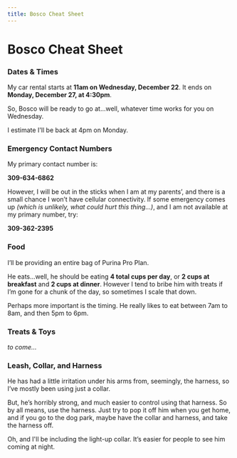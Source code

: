 ```yaml
---
title: Bosco Cheat Sheet
---
```


# Bosco Cheat Sheet

### Dates & Times

My car rental starts at **11am on Wednesday, December 22**. It ends on **Monday, December 27, at 4:30pm**.

So, Bosco will be ready to go at…well, whatever time works for you on Wednesday.

I estimate I'll be back at 4pm on Monday.

### Emergency Contact Numbers

My primary contact number is:

**309-634-6862**

However, I will be out in the sticks when I am at my parents’, and there is a small chance I won’t have cellular connectivity. If some emergency comes up *(which is unlikely, what could hurt this thing…)*, and I am not available at my primary number, try:

**309-362-2395**

### Food

I’ll be providing an entire bag of Purina Pro Plan.

He eats…well, he should be eating **4 total cups per day**, or **2 cups at breakfast** and **2 cups at dinner**. However I tend to bribe him with treats if I’m gone for a chunk of the day, so sometimes I scale that down.

Perhaps more important is the timing. He really likes to eat between 7am to 8am, and then 5pm to 6pm.

### Treats & Toys

*to come…*

### Leash, Collar, and Harness

He has had a little irritation under his arms from, seemingly, the harness, so I’ve mostly been using just a collar.

But, he’s horribly strong, and much easier to control using that harness. So by all means, use the harness. Just try to pop it off him when you get home, and if you go to the dog park, maybe have the collar and harness, and take the harness off.

Oh, and I'll be including the light-up collar. It’s easier for people to see him coming at night.
